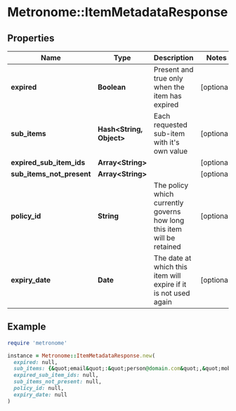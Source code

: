 # Metronome::ItemMetadataResponse

## Properties

| Name | Type | Description | Notes |
| ---- | ---- | ----------- | ----- |
| **expired** | **Boolean** | Present and true only when the item has expired | [optional] |
| **sub_items** | **Hash&lt;String, Object&gt;** | Each requested sub-item with it&#39;s own value | [optional] |
| **expired_sub_item_ids** | **Array&lt;String&gt;** |  | [optional] |
| **sub_items_not_present** | **Array&lt;String&gt;** |  | [optional] |
| **policy_id** | **String** | The policy which currently governs how long this item will be retained | [optional] |
| **expiry_date** | **Date** | The date at which this item will expire if it is not used again | [optional] |

## Example

```ruby
require 'metronome'

instance = Metronome::ItemMetadataResponse.new(
  expired: null,
  sub_items: {&quot;email&quot;:&quot;person@domain.com&quot;,&quot;mobile-phone&quot;:&quot;0123456789&quot;},
  expired_sub_item_ids: null,
  sub_items_not_present: null,
  policy_id: null,
  expiry_date: null
)
```

